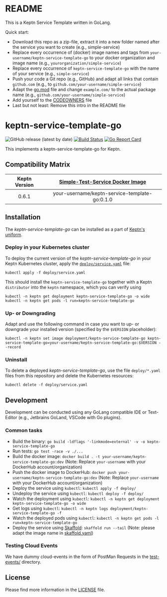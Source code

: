# README

This is a Keptn Service Template written in GoLang. 

Quick start:

* Download this repo as a zip-file, extract it into a new folder named after the service you want to create (e.g., simple-service) 
* Replace every occurrence of (docker) image names and tags from `your-username/keptn-service-template-go` to your docker organization and image name (e.g., `yourorganization/simple-service`)
* Replace every occurrence of `keptn-service-template-go` with the name of your service (e.g., `simple-service`)
* Push your code a Git repo (e.g., GitHub) and adapt all links that contain `github.com` (e.g., to `github.com/your-username/simple-service`)
* Àdapt the [go.mod](go.mod) file and change `example.com/` to the actual package name (e.g., `github.com/your-username/simple-service`)
* Add yourself to the [CODEOWNERS](CODEOWNERS) file
* Last but not least: Remove this intro in the README file 

# keptn-service-template-go
![GitHub release (latest by date)](https://img.shields.io/github/v/release/your-username/keptn-service-template-go)
[![Build Status](https://travis-ci.org/your-username/keptn-service-template-go.svg?branch=master)](https://travis-ci.org/your-username/keptn-service-template-go)
[![Go Report Card](https://goreportcard.com/badge/github.com/your-username/keptn-service-template-go)](https://goreportcard.com/report/github.com/your-username/keptn-service-template-go)

This implements a keptn-service-template-go for Keptn.

## Compatibility Matrix

| Keptn Version    | [Simple-Test-Service Docker Image](https://hub.docker.com/r/your-username/keptn-service-template-go/tags) |
|:----------------:|:----------------------------------------:|
|       0.6.1      | your-username/keptn-service-template-go:0.1.0 |

## Installation

The *keptn-service-template-go* can be installed as a part of [Keptn's uniform](https://keptn.sh).

### Deploy in your Kubernetes cluster

To deploy the current version of the *keptn-service-template-go* in your Keptn Kubernetes cluster, apply the [`deploy/service.yaml`](deploy/service.yaml) file:

```console
kubectl apply -f deploy/service.yaml
```

This should install the `keptn-service-template-go` together with a Keptn `distributor` into the `keptn` namespace, which you can verify using

```console
kubectl -n keptn get deployment keptn-service-template-go -o wide
kubectl -n keptn get pods -l run=keptn-service-template-go
```

### Up- or Downgrading

Adapt and use the following command in case you want to up- or downgrade your installed version (specified by the `$VERSION` placeholder):

```console
kubectl -n keptn set image deployment/keptn-service-template-go keptn-service-template-go=your-username/keptn-service-template-go:$VERSION --record
```

### Uninstall

To delete a deployed *keptn-service-template-go*, use the file `deploy/*.yaml` files from this repository and delete the Kubernetes resources:

```console
kubectl delete -f deploy/service.yaml
```

## Development

Development can be conducted using any GoLang compatible IDE or Text-Editor (e.g., Jetbrains GoLand, VSCode with Go plugins).

### Common tasks

* Build the binary: `go build -ldflags '-linkmode=external' -v -o keptn-service-template-go`
* Run tests: `go test -race -v ./...`
* Build the docker image: `docker build . -t your-username/keptn-service-template-go:dev` (Note: Replace `your-username` with your DockerHub account/organization)
* Push the docker image to DockerHub: `docker push your-username/keptn-service-template-go:dev` (Note: Replace `your-username` with your DockerHub account/organization)
* Deploy the service using `kubectl`: `kubectl apply -f deploy/`
* Undeploy the service using `kubectl`: `kubectl deploy -f deploy/`
* Watch the deployment using `kubectl`: `kubectl -n keptn get deployment keptn-service-template-go -o wide`
* Get logs using `kubectl`: `kubectl -n keptn logs deployment/keptn-service-template-go -f`
* Watch the deployed pods using `kubectl`: `kubectl -n keptn get pods -l run=keptn-service-template-go`
* Deploy the service using [Skaffold](https://skaffold.dev/): `skaffold run --tail` (Note: please adapt the image name in [skaffold.yaml](skaffold.yaml))

### Testing Cloud Events

We have dummy cloud-events in the form of PostMan Requests in the [test-events/](test-events/) directory.

## License

Please find more information in the [LICENSE](LICENSE) file.